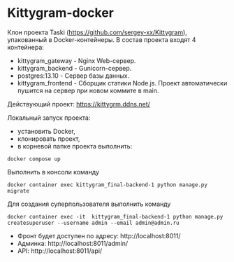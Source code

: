# Kittygram-docker
Клон проекта Taski (https://github.com/sergey-xx/Kittygram), упакованный в Docker-контейнеры.
В состав проекта входят 4 контейнера:
- kittygram_gateway - Nginx Web-сервер.
- kittygram_backend - Gunicorn-сервер.
- postgres:13.10 - Сервер базы данных.
- kittygram_frontend - Сборщик статики Node.js.
Проект автоматически пушится на сервер при новом коммите в main.

Действующий проект: https://kittygrm.ddns.net/

Локальный запуск проекта:
- установить Docker,
- клонировать проект,
- в корневой папке проекта выполнить:
```
docker compose up
```
Выполнить в консоли команду
```
docker container exec kittygram_final-backend-1 python manage.py migrate
```
Для создания суперпользователя выполнить команду
```
docker container exec -it  kittygram_final-backend-1 python manage.py createsuperuser --username admin --email admin@admin.ru

```
- Фронт будет доступен по адресу: http://localhost:8011/
-  Админка: http://localhost:8011/admin/
-  API: http://localhost:8011/api/
